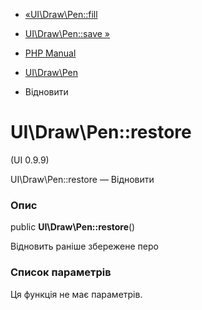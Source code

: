 - [«UI\Draw\Pen::fill](ui-draw-pen.fill.md)
- [UI\Draw\Pen::save »](ui-draw-pen.save.md)

- [PHP Manual](index.md)
- [UI\Draw\Pen](class.ui-draw-pen.md)
- Відновити

# UI\Draw\Pen::restore

(UI 0.9.9)

UI\Draw\Pen::restore — Відновити

### Опис

public **UI\Draw\Pen::restore**()

Відновить раніше збережене перо

### Список параметрів

Ця функція не має параметрів.
